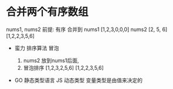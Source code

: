 # 合并两个有序数组

nums1, nums2  前提: 有序  合并到
nums1 [1,2,3,0,0,0] 
nums2 [2, 5, 6]
[1,2,2,3,5,6]

- 蛮力
    排序算法    冒泡
    1. nums2 放到nums1后面,
    2. 冒泡排序
    [1,2,3,2,5,6]
    [1,2,2,3,5,6]

- GO 静态类型语言
  JS 动态类型  变量类型是由值来决定的